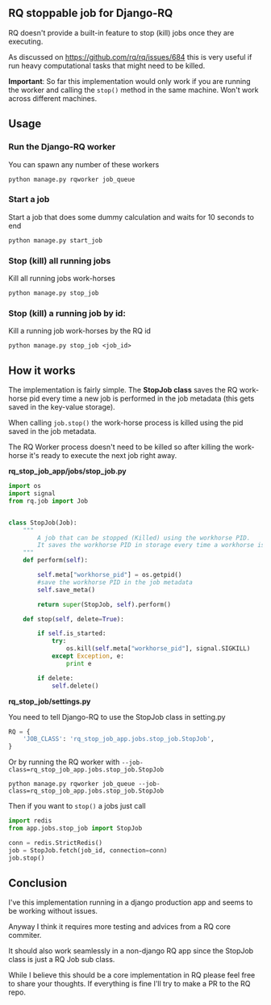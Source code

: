 ## RQ stoppable job for Django-RQ

RQ doesn't provide a built-in feature to stop (kill) jobs once they are executing.

As discussed on https://github.com/rq/rq/issues/684 this is very useful if run heavy computational tasks that might need to be killed.

**Important**: So far this implementation would only work if you are running the worker and calling the ```stop()``` method in the same machine. Won't work across different machines.

## Usage

### Run the Django-RQ worker

You can spawn any number of these workers

```
python manage.py rqworker job_queue
```

### Start a job

Start a job that does some dummy calculation and waits for 10 seconds to end

```
python manage.py start_job
```

### Stop (kill) all running jobs

Kill all running jobs work-horses

```
python manage.py stop_job
```

### Stop (kill) a running job by id:

Kill a running job work-horses by the RQ id

```
python manage.py stop_job <job_id>
```

## How it works

The implementation is fairly simple. The **StopJob class** saves the RQ work-horse pid every time a new job is performed in the job metadata (this gets saved in the key-value storage).

When calling ```job.stop()``` the work-horse process is killed using the pid saved in the job metadata.

The RQ Worker process doesn't need to be killed so after killing the work-horse it's ready to execute the next job right away.

**rq_stop_job_app/jobs/stop_job.py**

```python
import os
import signal
from rq.job import Job


class StopJob(Job):
    """
        A job that can be stopped (Killed) using the workhorse PID.
        It saves the workhorse PID in storage every time a workhorse is forked by RQ.
    """
    def perform(self):

        self.meta["workhorse_pid"] = os.getpid()
        #save the workhorse PID in the job metadata
        self.save_meta()

        return super(StopJob, self).perform()

    def stop(self, delete=True):

        if self.is_started:
            try:
                os.kill(self.meta["workhorse_pid"], signal.SIGKILL)
            except Exception, e:
                print e

        if delete:
            self.delete()
```

**rq_stop_job/settings.py**

You need to tell Django-RQ to use the StopJob class in setting.py

```python
RQ = {
    'JOB_CLASS': 'rq_stop_job_app.jobs.stop_job.StopJob',
}
```

Or by running the RQ worker with ```--job-class=rq_stop_job_app.jobs.stop_job.StopJob```

```
python manage.py rqworker job_queue --job-class=rq_stop_job_app.jobs.stop_job.StopJob

```

Then if you want to ```stop()``` a jobs just call

```python
import redis
from app.jobs.stop_job import StopJob

conn = redis.StrictRedis()
job = StopJob.fetch(job_id, connection=conn)
job.stop()
```

## Conclusion

I've this implementation running in a django production app and seems to be working without issues.

Anyway I think it requires more testing and advices from a RQ core commiter.

It should also work seamlessly in a non-django RQ app since the StopJob class is just a RQ Job sub class.

While I believe this should be a core implementation in RQ please feel free to share your thoughts. If everything is fine I'll try to make a PR to the RQ repo.